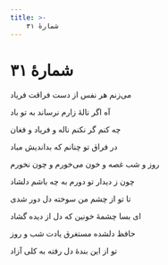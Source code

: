 ```yaml
---
title: >-
    شمارهٔ ۳۱
---
```

# شمارهٔ ۳۱

<div class="b" id="bn1"><div class="m1"><p>می‌زنم هر نفس از دست فراقت فریاد</p></div>
<div class="m2"><p>آه اگر نالهٔ زارم نرساند به تو باد</p></div></div>
<div class="b" id="bn2"><div class="m1"><p>چه کنم گر نکنم ناله و فریاد و فغان</p></div>
<div class="m2"><p>در فراق تو چنانم که بداندیش مباد</p></div></div>
<div class="b" id="bn3"><div class="m1"><p>روز و شب غصه و خون می‌خورم و چون نخورم</p></div>
<div class="m2"><p>چون ز دیدار تو دورم به چه باشم دلشاد</p></div></div>
<div class="b" id="bn4"><div class="m1"><p>تا تو از چشم من سوخته دل دور شدی</p></div>
<div class="m2"><p>ای بسا چشمهٔ خونین که دل از دیده گشاد</p></div></div>
<div class="b" id="bn5"><div class="m1"><p>حافظ دلشده مستغرق یادت شب و روز</p></div>
<div class="m2"><p>تو از این بندهٔ دل رفته به کلی آزاد</p></div></div>